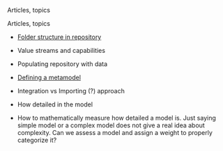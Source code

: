 Articles, topics

Articles, topics

- [Folder structure in repository](/C:/Tools/Joplin/resources/app.asar/[Folder%20Structure%20of%20a%20EA%20Repository]%28:/17fd32f3683d4607bbe1176ba21a94c8%29)
    
- Value streams and capabilities
    
- Populating repository with data
    
- [Defining a metamodel](/C:/Tools/Joplin/resources/app.asar/%5BDefining%20a%20metamodel%5D%28:/8f6175e5ee7742c1b357ab227c63d009%29)
    
- Integration vs Importing (?) approach

- How detailed in the model
-	How to mathematically measure how detailed a model is. Just saying simple model or a complex model does not give a real idea about complexity. Can we assess a model and assign a weight to properly categorize it?